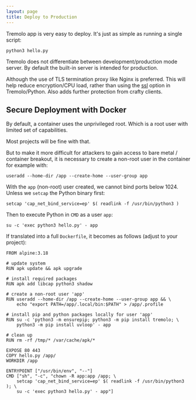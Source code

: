 ```yaml
---
layout: page
title: Deploy to Production
---
```


Tremolo app is very easy to deploy. It's just as simple as running a single script:

```
python3 hello.py
```

Tremolo does not differentiate between development/production mode server. By default the built-in server is intended for production.

Although the use of TLS termination proxy like Nginx is preferred. This will help reduce encryption/CPU load, rather than using the [ssl](https://nggit.github.io/tremolo-docs/configuration.html#ssl) option in Tremolo/Python. Also adds further protection from crafty clients.

## Secure Deployment with Docker
By default, a container uses the unprivileged root. Which is a root user with limited set of capabilities.

Most projects will be fine with that.

But to make it more difficult for attackers to gain access to bare metal / container breakout, it is necessary to create a non-root user in the container for example with:

```
useradd --home-dir /app --create-home --user-group app
```

With the `app` (non-root) user created, we cannot bind ports below 1024. Unless we `setcap` the Python binary first:

```
setcap 'cap_net_bind_service=ep' $( readlink -f /usr/bin/python3 )
```

Then to execute Python in `CMD` as a user `app`:
```
su -c 'exec python3 hello.py' - app
```

If translated into a full `Dockerfile`, it becomes as follows (adjust to your project):

```
FROM alpine:3.18

# update system
RUN apk update && apk upgrade

# install required packages
RUN apk add libcap python3 shadow

# create a non-root user 'app'
RUN useradd --home-dir /app --create-home --user-group app && \
    echo "export PATH=/app/.local/bin:$PATH" > /app/.profile

# install pip and python packages locally for user 'app'
RUN su -c 'python3 -m ensurepip; python3 -m pip install tremolo; \
    python3 -m pip install uvloop' - app

# clean up
RUN rm -rf /tmp/* /var/cache/apk/*

EXPOSE 80 443
COPY hello.py /app/
WORKDIR /app

ENTRYPOINT ["/usr/bin/env", "--"]
CMD ["sh", "-c", "chown -R app:app /app; \
    setcap 'cap_net_bind_service=ep' $( readlink -f /usr/bin/python3 ); \
    su -c 'exec python3 hello.py' - app"]
```

